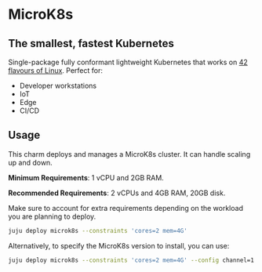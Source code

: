# MicroK8s

## The smallest, fastest Kubernetes

Single-package fully conformant lightweight Kubernetes that works on [42 flavours of Linux](https://snapcraft.io/microk8s). Perfect for:

- Developer workstations
- IoT
- Edge
- CI/CD

## Usage

This charm deploys and manages a MicroK8s cluster. It can handle scaling up and down.

**Minimum Requirements**: 1 vCPU and 2GB RAM.

**Recommended Requirements**: 2 vCPUs and 4GB RAM, 20GB disk.

Make sure to account for extra requirements depending on the workload you are planning to deploy.

```bash
juju deploy microk8s --constraints 'cores=2 mem=4G'
```

Alternatively, to specify the MicroK8s version to install, you can use:

```bash
juju deploy microk8s --constraints 'cores=2 mem=4G' --config channel=1.25
```
